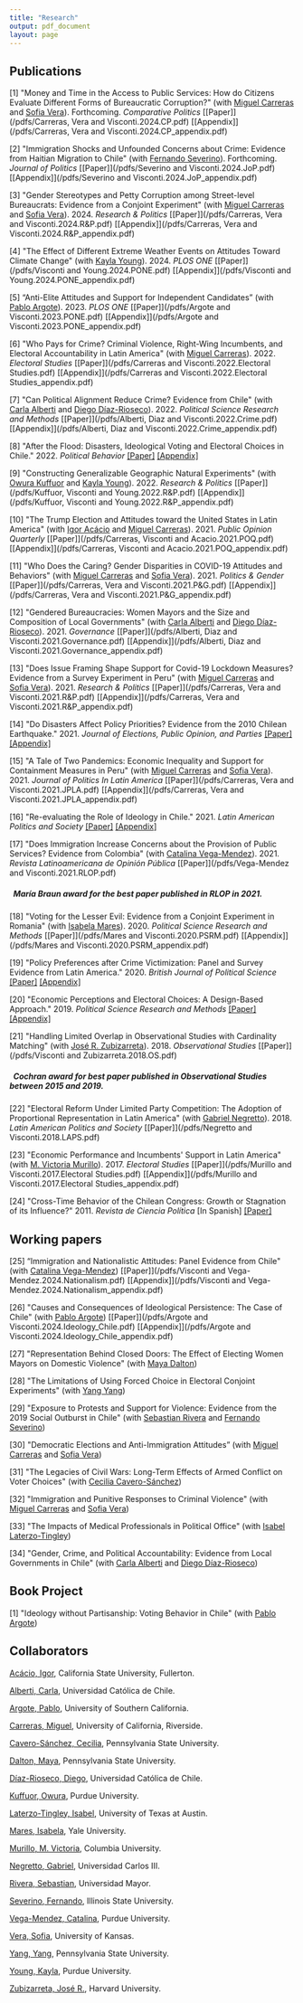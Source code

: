 ```yaml
---
title: "Research"
output: pdf_document
layout: page
---
```


<!-- Google tag (gtag.js) -->
<script async src="https://www.googletagmanager.com/gtag/js?id=G-0J6S13EH3M"></script>
<script>
  window.dataLayer = window.dataLayer || [];
  function gtag(){dataLayer.push(arguments);}
  gtag('js', new Date());

  gtag('config', 'G-0J6S13EH3M');
</script>

## Publications

[1] "Money and Time in the Access to Public Services: How do Citizens Evaluate Different Forms of Bureaucratic Corruption?" (with [Miguel Carreras](http://www.miguelcarreras.com/) and [Sofia Vera](https://sofiabvera.weebly.com/)). Forthcoming. *Comparative Politics* [[Paper]](/pdfs/Carreras, Vera and Visconti.2024.CP.pdf) [[Appendix]](/pdfs/Carreras, Vera and Visconti.2024.CP_appendix.pdf) 

[2] "Immigration Shocks and Unfounded Concerns about Crime: Evidence from Haitian Migration to Chile" (with [Fernando Severino](https://communication.illinoisstate.edu/faculty-staff/profile/?ulid=fseveri)). Forthcoming. *Journal of Politics* [[Paper]](/pdfs/Severino and Visconti.2024.JoP.pdf) [[Appendix]](/pdfs/Severino and Visconti.2024.JoP_appendix.pdf) 

[3] "Gender Stereotypes and Petty Corruption among Street-level Bureaucrats: Evidence from a Conjoint Experiment" (with [Miguel Carreras](https://www.miguelcarreras.com/) and [Sofia Vera](https://sofiabvera.weebly.com/)). 2024. *Research & Politics* [[Paper]](/pdfs/Carreras, Vera and Visconti.2024.R&P.pdf) [[Appendix]](/pdfs/Carreras, Vera and Visconti.2024.R&P_appendix.pdf) 

[4] "The Effect of Different Extreme Weather Events on Attitudes Toward Climate Change" (with [Kayla Young](https://kaylamarieyoung.com/)). 2024. *PLOS ONE* [[Paper]](/pdfs/Visconti and Young.2024.PONE.pdf) [[Appendix]](/pdfs/Visconti and Young.2024.PONE_appendix.pdf) 

[5] “Anti-Elite Attitudes and Support for Independent Candidates” (with [Pablo Argote](https://pabloargote.github.io/)). 2023. *PLOS ONE* [[Paper]](/pdfs/Argote and Visconti.2023.PONE.pdf) [[Appendix]](/pdfs/Argote and Visconti.2023.PONE_appendix.pdf) 

[6] "Who Pays for Crime? Criminal Violence, Right-Wing Incumbents, and Electoral Accountability in Latin America" (with [Miguel Carreras](https://www.miguelcarreras.com/)). 2022. *Electoral Studies* [[Paper]](/pdfs/Carreras and Visconti.2022.Electoral Studies.pdf) [[Appendix]](/pdfs/Carreras and Visconti.2022.Electoral Studies_appendix.pdf) 

[7] "Can Political Alignment Reduce Crime? Evidence from Chile" (with [Carla Alberti](https://cienciapolitica.uc.cl/cuerpo-academico/jornada-completa/alberti-carla) and [Diego Díaz-Rioseco](https://gobierno.uc.cl/profesores/diego-diaz-rioseco/)). 2022. *Political Science Research and Methods* [[Paper]](/pdfs/Alberti, Diaz and Visconti.2022.Crime.pdf) [[Appendix]](/pdfs/Alberti, Diaz and Visconti.2022.Crime_appendix.pdf)  

[8] "After the Flood: Disasters, Ideological Voting and Electoral Choices in Chile." 2022. *Political Behavior* [[Paper]](/pdfs/Visconti.2022.POBE.pdf) [[Appendix]](/pdfs/Visconti.2022.POBE_appendix.pdf)   

[9] "Constructing Generalizable Geographic Natural Experiments" (with [Owura Kuffuor](https://www.cla.purdue.edu/directory/profiles/owura-kuffuor.html) and [Kayla Young](https://kaylamarieyoung.com/)). 2022. *Research & Politics* [[Paper]](/pdfs/Kuffuor, Visconti and Young.2022.R&P.pdf) [[Appendix]](/pdfs/Kuffuor, Visconti and Young.2022.R&P_appendix.pdf)  

[10] "The Trump Election and Attitudes toward the United States in Latin America" (with [Igor Acácio](https://www.igoracacio.com/) and [Miguel Carreras](https://www.miguelcarreras.com/)). 2021. *Public Opinion Quarterly* [[Paper]](/pdfs/Carreras, Visconti and Acacio.2021.POQ.pdf) [[Appendix]](/pdfs/Carreras, Visconti and Acacio.2021.POQ_appendix.pdf) 

[11] "Who Does the Caring?  Gender Disparities in COVID-19 Attitudes and Behaviors" (with [Miguel Carreras](https://www.miguelcarreras.com/) and [Sofia Vera](https://sofiabvera.weebly.com/)). 2021. *Politics & Gender* [[Paper]](/pdfs/Carreras, Vera and Visconti.2021.P&G.pdf) [[Appendix]](/pdfs/Carreras, Vera and Visconti.2021.P&G_appendix.pdf) 

[12] "Gendered Bureaucracies: Women Mayors and the Size and Composition of Local Governments" (with [Carla Alberti](https://cienciapolitica.uc.cl/cuerpo-academico/jornada-completa/alberti-carla) and [Diego Díaz-Rioseco](https://gobierno.uc.cl/profesores/diego-diaz-rioseco/)). 2021. *Governance* [[Paper]](/pdfs/Alberti, Diaz and Visconti.2021.Governance.pdf) [[Appendix]](/pdfs/Alberti, Diaz and Visconti.2021.Governance_appendix.pdf)

[13] "Does Issue Framing Shape Support for Covid-19 Lockdown Measures? Evidence from a Survey Experiment in
Peru" (with [Miguel Carreras](https://www.miguelcarreras.com/) and [Sofia Vera](https://sofiabvera.weebly.com/)). 2021. *Research & Politics* [[Paper]](/pdfs/Carreras, Vera and Visconti.2021.R&P.pdf) [[Appendix]](/pdfs/Carreras, Vera and Visconti.2021.R&P_appendix.pdf)  

[14] "Do Disasters Affect Policy Priorities? Evidence from the 2010 Chilean Earthquake." 2021. *Journal of Elections, Public Opinion, and Parties* [[Paper]](/pdfs/Visconti.2021.JEPOP.pdf) [[Appendix]](/pdfs/Visconti.2021.JEPOP_appendix.pdf) 

[15] "A Tale of Two Pandemics: Economic Inequality and Support for Containment Measures in Peru" (with [Miguel Carreras](https://www.miguelcarreras.com/) and [Sofia Vera](https://sofiabvera.weebly.com/)). 2021. *Journal of Politics In Latin America* [[Paper]](/pdfs/Carreras, Vera and Visconti.2021.JPLA.pdf) [[Appendix]](/pdfs/Carreras, Vera and Visconti.2021.JPLA_appendix.pdf) 

[16] "Re-evaluating the Role of Ideology in Chile." 2021. *Latin American Politics and Society* [[Paper]](/pdfs/Visconti.2021.LAPS.pdf) [[Appendix]](/pdfs/Visconti.2021.LAPS_appendix.pdf)

[17] "Does Immigration Increase Concerns about the Provision of Public Services? Evidence from Colombia" (with [Catalina Vega-Mendez](https://cla.purdue.edu/directory/profiles/catalina-vega-mendez.html)). 2021. *Revista Latinoamericana de Opinión Pública* [[Paper]](/pdfs/Vega-Mendez and Visconti.2021.RLOP.pdf) 

##### &nbsp; María Braun award for the best paper published in RLOP in 2021.

[18] "Voting for the Lesser Evil: Evidence from a Conjoint Experiment in Romania" (with [Isabela Mares](https://politicalscience.yale.edu/people/isabela-mares)). 2020. *Political Science Research and Methods* [[Paper]](/pdfs/Mares and Visconti.2020.PSRM.pdf) [[Appendix]](/pdfs/Mares and Visconti.2020.PSRM_appendix.pdf)

[19] "Policy Preferences after Crime Victimization: Panel and Survey Evidence from Latin America." 2020. *British Journal of Political Science* [[Paper]](/pdfs/Visconti.2019.BJPS.pdf) [[Appendix]](/pdfs/Visconti.2019.BJPS_appendix.pdf)

[20] "Economic Perceptions and Electoral Choices: A Design-Based Approach." 2019. *Political Science Research and Methods* [[Paper]](/pdfs/Visconti.2019.PSRM.pdf) [[Appendix]](/pdfs/Visconti.2019.PSRM_appendix.pdf)

[21] "Handling Limited Overlap in Observational Studies with Cardinality Matching" (with [José R. Zubizarreta](http://jrzubizarreta.com/)). 2018. *Observational Studies* [[Paper]](/pdfs/Visconti and Zubizarreta.2018.OS.pdf)

##### &nbsp; Cochran award for best paper published in Observational Studies between 2015 and 2019.

[22] "Electoral Reform Under Limited Party Competition: The Adoption of Proportional Representation in Latin America" (with [Gabriel Negretto](https://gabrielnegretto.com/)). 2018. *Latin American Politics and Society* [[Paper]](/pdfs/Negretto and Visconti.2018.LAPS.pdf)

[23] "Economic Performance and Incumbents' Support in Latin America" (with [M. Victoria Murillo](https://mariavictoriamurillo.com/)). 2017. *Electoral Studies* [[Paper]](/pdfs/Murillo and Visconti.2017.Electoral Studies.pdf) [[Appendix]](/pdfs/Murillo and Visconti.2017.Electoral Studies_appendix.pdf) 

[24] "Cross-Time Behavior of the Chilean Congress: Growth or Stagnation of its Influence?" 2011. *Revista de Ciencia Política* [In Spanish]
[[Paper]](/pdfs/Visconti.2011.RCP.pdf)

## Working papers

[25] “Immigration and Nationalistic Attitudes: Panel Evidence from Chile" (with [Catalina Vega-Mendez](https://cla.purdue.edu/directory/profiles/catalina-vega-mendez.html)) [[Paper]](/pdfs/Visconti and Vega-Mendez.2024.Nationalism.pdf) [[Appendix]](/pdfs/Visconti and Vega-Mendez.2024.Nationalism_appendix.pdf) 

[26] "Causes and Consequences of Ideological Persistence: The Case of Chile" (with [Pablo Argote](https://pabloargote.github.io/)) [[Paper]](/pdfs/Argote and Visconti.2024.Ideology_Chile.pdf) [[Appendix]](/pdfs/Argote and Visconti.2024.Ideology_Chile_appendix.pdf) 

[27] "Representation Behind Closed Doors: The Effect of Electing Women Mayors on Domestic Violence" (with [Maya Dalton](https://daltma18.wixsite.com/mayaadalton))

[28] "The Limitations of Using Forced Choice in Electoral Conjoint Experiments" (with [Yang Yang](https://polisci.la.psu.edu/people/yang-yang/))

[29] "Exposure to Protests and Support for Violence: Evidence from the 2019 Social Outburst in Chile" (with [Sebastian Rivera](https://sebastianrivera.cl/about-me/) and [Fernando Severino](https://communication.illinoisstate.edu/faculty-staff/profile/?ulid=fseveri)) 

[30] "Democratic Elections and Anti-Immigration Attitudes” (with [Miguel Carreras](https://www.miguelcarreras.com/) and [Sofia Vera](https://sofiabvera.weebly.com/)) 

[31] "The Legacies of Civil Wars: Long-Term Effects of Armed Conflict on Voter Choices" (with [Cecilia Cavero-Sánchez](https://ccaveros.github.io/))

[32] "Immigration and Punitive Responses to Criminal Violence" (with [Miguel Carreras](https://www.miguelcarreras.com/) and [Sofia Vera](https://sofiabvera.weebly.com/)) 

[33] "The Impacts of Medical Professionals in Political Office" (with [Isabel Laterzo-Tingley](https://isabellaterzo.com/))

[34] "Gender, Crime, and Political Accountability: Evidence from Local Governments in Chile" (with [Carla Alberti](https://cienciapolitica.uc.cl/cuerpo-academico/jornada-completa/alberti-carla) and [Diego Díaz-Rioseco](https://gobierno.uc.cl/profesores/diego-diaz-rioseco/))

## Book Project

[1] "Ideology without Partisanship: Voting Behavior in Chile" (with [Pablo Argote](https://pabloargote.github.io/))

## Collaborators

[Acácio, Igor](https://www.igoracacio.com/), California State University, Fullerton. 

[Alberti, Carla](https://cienciapolitica.uc.cl/cuerpo-academico/jornada-completa/alberti-carla), Universidad Católica de Chile.

[Argote, Pablo](https://pabloargote.github.io/), University of Southern California.

[Carreras, Miguel](http://www.miguelcarreras.com/), University of California, Riverside. 

[Cavero-Sánchez, Cecilia](https://ccaveros.github.io/), Pennsylvania State University. 

[Dalton, Maya](https://daltma18.wixsite.com/mayaadalton), Pennsylvania State University. 

[Díaz-Rioseco, Diego](https://gobierno.uc.cl/profesores/diego-diaz-rioseco/), Universidad Católica de Chile.

[Kuffuor, Owura](https://www.cla.purdue.edu/directory/profiles/owura-kuffuor.html), Purdue University.  

[Laterzo-Tingley, Isabel](https://isabellaterzo.com/), University of Texas at Austin.

[Mares, Isabela](https://politicalscience.yale.edu/people/isabela-mares/), Yale University. 

[Murillo, M. Victoria](https://mariavictoriamurillo.com/), Columbia University. 

[Negretto, Gabriel](https://gabrielnegretto.com/), Universidad Carlos III.

[Rivera, Sebastian](https://sebastianrivera.cl/about-me/), Universidad Mayor. 

[Severino, Fernando](https://communication.illinoisstate.edu/faculty-staff/profile/?ulid=fseveri), Illinois State University. 

[Vega-Mendez, Catalina](https://cla.purdue.edu/directory/profiles/catalina-vega-mendez.html), Purdue University.

[Vera, Sofia](https://sofiabvera.weebly.com/), University of Kansas.

[Yang, Yang](https://polisci.la.psu.edu/people/yang-yang/), Pennsylvania State University. 

[Young, Kayla](https://kaylamarieyoung.com/), Purdue University.

[Zubizarreta, José R.](http://jrzubizarreta.com/), Harvard University. 






